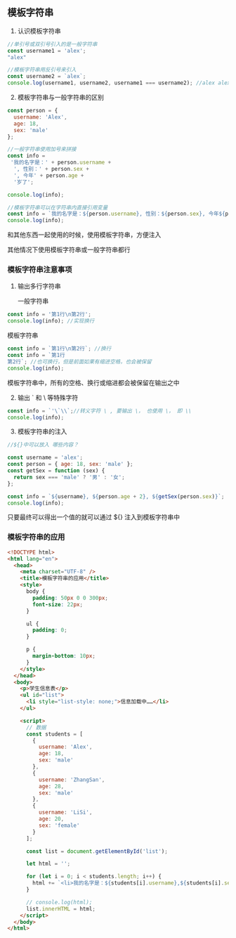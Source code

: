 ## 模板字符串

1. 认识模板字符串

```javascript
//单引号或双引号引入的是一般字符串
const username1 = 'alex';
"alex"

//模板字符串用反引号来引入
const username2 = `alex`;
console.log(username1, username2, username1 === username2); //alex alex true
```



2. 模板字符串与一般字符串的区别

```javascript
const person = {
  username: 'Alex',
  age: 18,
  sex: 'male'
};
```



```javascript
//一般字符串使用加号来拼接
const info =
 '我的名字是：' + person.username +
  ', 性别：' + person.sex +
  ', 今年' + person.age +
  '岁了';

console.log(info);

//模板字符串可以在字符串内直接引用变量
const info = `我的名字是：${person.username}, 性别：${person.sex}, 今年${person.age}岁了`;
console.log(info);
```

和其他东西一起使用的时候，使用模板字符串，方便注入

其他情况下使用模板字符串或一般字符串都行



### 模板字符串注意事项

1. 输出多行字符串

   一般字符串

```JavaScript
const info = '第1行\n第2行';
console.log(info); //实现换行
```

  模板字符串

```javascript
const info = `第1行\n第2行`; //换行
const info = `第1行
第2行`; //也可换行，但是前面如果有缩进空格，也会被保留
console.log(info);
```

模板字符串中，所有的空格、换行或缩进都会被保留在输出之中



2. 输出 ` 和 \ 等特殊字符

```javascript
const info = `'\`\\`;//转义字符 \ , 要输出 \， 也使用 \， 即 \\
console.log(info);
```



3. 模板字符串的注入

```javascript
//${}中可以放入 哪些内容？

const username = 'alex';
const person = { age: 18, sex: 'male' };
const getSex = function (sex) {
  return sex === 'male' ? '男' : '女';
};

const info = `${username}, ${person.age + 2}, ${getSex(person.sex)}`;
console.log(info);
```

只要最终可以得出一个值的就可以通过 ${} 注入到模板字符串中



### 模板字符串的应用

```html
<!DOCTYPE html>
<html lang="en">
  <head>
    <meta charset="UTF-8" />
    <title>模板字符串的应用</title>
    <style>
      body {
        padding: 50px 0 0 300px;
        font-size: 22px;
      }

      ul {
        padding: 0;
      }

      p {
        margin-bottom: 10px;
      }
    </style>
  </head>
  <body>
    <p>学生信息表</p>
    <ul id="list">
      <li style="list-style: none;">信息加载中……</li>
    </ul>

    <script>
      // 数据
      const students = [
        {
          username: 'Alex',
          age: 18,
          sex: 'male'
        },
        {
          username: 'ZhangSan',
          age: 28,
          sex: 'male'
        },
        {
          username: 'LiSi',
          age: 20,
          sex: 'female'
        }
      ];

      const list = document.getElementById('list');

      let html = '';

      for (let i = 0; i < students.length; i++) {
        html += `<li>我的名字是：${students[i].username},${students[i].sex},${students[i].age}</li>`;
      }

      // console.log(html);
      list.innerHTML = html;
    </script>
  </body>
</html>

```